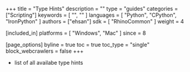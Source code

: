 +++
title = "Type Hints"
description = ""
type = "guides"
categories = ["Scripting"]
keywords = [ "", "" ]
languages = [ "Python", "CPython", "IronPython" ]
authors = ["ehsan"]
sdk = [ "RhinoCommon" ]
weight = 4

[included_in]
platforms = [ "Windows", "Mac" ]
since = 8

[page_options]
byline = true
toc = true
toc_type = "single"
block_webcrawlers = false
+++

- list of all availabe type hints